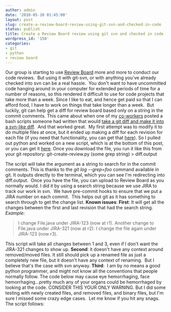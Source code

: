 ```yaml
---
author: admin
date: '2010-05-10 01:45:00'
layout: post
slug: create-a-review-board-review-using-git-svn-and-checked-in-code
status: publish
title: Create a Review Board review using git svn and checked in code
wordpress_id: '150'
categories:
- git
- python
- review board
---
```


Our group is starting to use
[Review Board](http://www.reviewboard.org/) more and more to
conduct our code reviews.  But using it with git-svn, or with
anything you've already checked into svn can be a real hassle.  You
don't want to have uncommitted code hanging around in your computer
for extended periods of time for a number of reasons, so this
rendered it difficult to use for code projects that take more than
a week. Since I like to eat, and hence get paid so that I can
afford food, I have to work on things that take longer than a
week.  But luckily, git can help get a diff for review board based
only on a string in the commit comments. This came about when one
of my [co-workers](http://jlorenzen.blogspot.com/) posted a bash
scripts someone had written that would
[take a git diff and make it into a svn-like diff](http://mojodna.net/2009/02/24/my-work-git-workflow.html). 
And that worked great.  My first attempt was to modify it to do
multiple files at once, but it ended up making a diff for each
revision for each file (if you need that functionality, you can get
that [here](http://gist.github.com/391247)). So I pulled out python
and worked on a new script, which is at the bottom of this post, or
you can get it [here](http://gist.github.com/395726). Once you
download the file, you run it like this from your git repository:
    git-create-review.py (some grep string) > diff.output

The script will take the argument as a string to search for in the
commit comments. This is thanks to the *git log --grep=foo* command
available in git. It outputs directly to the terminal, which you
can see I'm redirecting into diff.output.  Once you have the file,
you can upload to Review Board as you normally would. I did it by
using a search string because we use JIRA to track our work in
svn.  We have pre-commit hooks to ensure that we put a JIRA number
on each commit.  This helps out git as it has something to search
through to get the change list. **Known issues**: **First**: It
will get all the changes between the first and last revision that
had the search string. *Example:*
> I change File.java under JIRA-123 (now at r1).
> Another change to File.java under JIRA-321 (now at r2).
> I change the file again under JIRA-123 (now r3).

This script will take all changes between 1 and 3, even if I don't
want the JIRA-321 changes to show up. **Second**: it doesn't have
any context around removed/moved files. It still should pick up a
renamed file as just a completely new file, but it doesn't have any
context of renaming.  But I believe that's the case with svn
anyway. **Third**:  I am by no means a good python programmer, and
might not know all the conventions that people normally follow. The
code below may cause eye hemorrhaging, face hemorrhaging...pretty
much any of your organs could be hemorrhaged by looking at the
code. CONSIDER THIS YOUR ONLY WARNING. But I did some testing with
newly created files, and removed files, and binary files, but I'm
sure I missed some crazy edge cases.  Let me know if you hit any
snags. The script follows:


